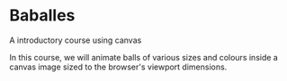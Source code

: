# Baballes
A introductory course using canvas 

In this course, we will animate balls of various sizes and colours inside a canvas image sized to the browser's viewport dimensions.